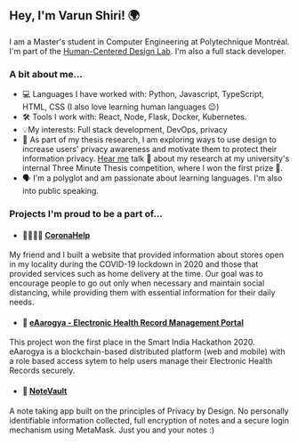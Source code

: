 ## Hey, I'm Varun Shiri! 🌍

I am a Master's student in Computer Engineering at Polytechnique Montréal. I'm part of the [Human-Centered Design Lab](https://jhcheng.me/lab/). I'm also a full stack developer.

### A bit about me...
- 💻 Languages I have worked with: Python, Javascript, TypeScript, HTML, CSS (I also love learning human languages 😉)
- 🛠️ Tools I work with: React, Node, Flask, Docker, Kubernetes.
- 💡My interests: Full stack development, DevOps, privacy
- 🔬 As part of my thesis research, I am exploring ways to use design to increase users' privacy awareness and motivate them to protect their information privacy. [Hear me](https://youtu.be/nup7SzsxQO4) talk 🎤 about my research at my university's internal Three Minute Thesis competition, where I won the first prize 🥇. 
- 🗣️ I'm a polyglot and am passionate about learning languages. I'm also into public speaking.   

### Projects I'm proud to be a part of...
- #### 🫱🏼‍🫲🏼 [CoronaHelp](https://github.com/vaibhavmuchandi/coronahelp)
My friend and I built a website that provided information about stores open in my locality during the COVID-19 lockdown in 2020 and those that provided services such as home delivery at the time. Our goal was to encourage people to go out only when necessary and maintain social distancing, while providing them with essential information for their daily needs.

- #### 🪪 [eAarogya - Electronic Health Record Management Portal](https://github.com/vaibhavmuchandi/eAarogya-Portal-for-EHR-Management)
This project won the first place in the Smart India Hackathon 2020. eAarogya is a blockchain-based distributed platform (web and mobile) with a role based access sytem to help users manage their Electronic Health Records securely.

- #### 📒 [NoteVault](https://github.com/varunks99/NoteVault)
A note taking app built on the principles of Privacy by Design. No personally identifiable information collected, full encryption of notes and a secure login mechanism using MetaMask. Just you and your notes :)
